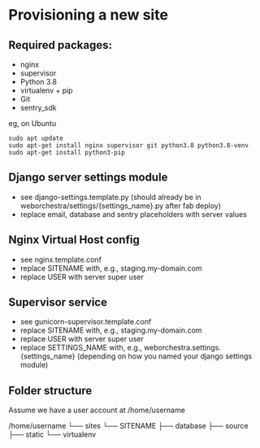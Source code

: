 Provisioning a new site
=======================

## Required packages:

* nginx
* supervisor
* Python 3.8
* virtualenv + pip
* Git
* sentry_sdk

eg, on Ubuntu

    sudo apt update
    sudo apt-get install nginx supervisor git python3.8 python3.8-venv
    sudo apt-get install python3-pip

## Django server settings module 

* see django-settings.template.py (should already be in weborchestra/settings/{settings_name}.py after fab deploy)
* replace email, database and sentry placeholders with server values

## Nginx Virtual Host config

* see nginx.template.conf
* replace SITENAME with, e.g., staging.my-domain.com
* replace USER with server super user

## Supervisor service

* see gunicorn-supervisor.template.conf
* replace SITENAME with, e.g., staging.my-domain.com
* replace USER with server super user
* replace SETTINGS_NAME with, e.g., weborchestra.settings.{settings_name} (depending on how you named your django settings module)

## Folder structure

Assume we have a user account at /home/username

/home/username
└── sites
    └── SITENAME
        ├── database
        ├── source
        ├── static
        └── virtualenv